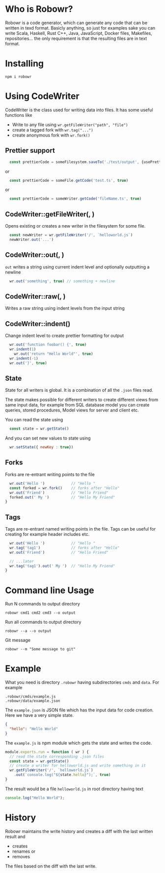 # Who is Robowr?

Robowr is a code generator, which can generate any code that can be written in texd format. Basicly anything, so just for examples sake you can write Scala, Haskell, Rust C++, Java, JavaScript, Docker files, Makefiles, repositories... the only requirement is that the resulting files are in text format.

# Installing 

```
npm i robowr
```

# Using CodeWriter

CodeWriter is the class used for writing data into files. It has some useful functions like

- Write to any file using `wr.getFileWriter("path", "file")`
- create a tagged fork with `wr.tag("...")`
- create anonymous fork with  `wr.fork()`

## Prettier support

```typescript
  const prettierCode = someFilesystem.saveTo('./test/output', {usePrettier:true})
```

or
```typescript
  const prettierCode = someFile.getCode('test.ts', true)
```
or
```typescript
  const prettierCode = someWriter.getCode('fileName.ts', true)
```

## CodeWriter::getFileWriter(<path>, <filename>)

Opens existing or creates a new writer in the filesystem for some file.

```javascript
  const newWriter = wr.getFileWriter('/', `helloworld.js`)
  newWriter.out('...')
```

## CodeWriter::out(<string>, <newline>)

`out` writes a string using current indent level and optionally outputting a newline

```javascript
  wr.out('something', true) // something + newline
```

## CodeWriter::raw(<string>, <newline>)

Writes a raw string using indent levels from the input string

## CodeWriter::indent(<change>)

Change indent level to create prettier formatting for output

```javascript
  wr.out('function foobar() {', true)
  wr.indent(1)
    wr.out('return "Hello World"', true)
  wr.indent(-1)
  wr.out('}', true)
```


## State

State for all writers is global. It is a combination of all the `.json` files read.

The state makes possible for different writers to create different views from same input data, for example from SQL database model you can create queries, stored procedures, Model views for server and client etc.

You can read the state using

```javascript
  const state = wr.getState()
```

And you can set new values to state using

```javascript
  wr.setState({ newKey : true}) 
```


## Forks

Forks are re-entrant writing points to the file 

```javascript
  wr.out('Hello ')            // "Hello "
  const forked = wr.fork()    // forks after "Hello"
  wr.out('Friend')            // "Hello Friend"
  forked.out(' My ')          // "Hello My Friend"
}
```

## Tags

Tags are re-entrant named writing points in the file. Tags can be useful for creating for example
header includes etc.

```javascript
  wr.out('Hello ')            // "Hello "
  wr.tag('tag1')              // forks after "Hello"
  wr.out('Friend')            // "Hello Friend"

  // ...later
  wr.tag('tag1').out(' My ')  // "Hello My Friend"
}
```


# Command line Usage

Run N commands to output directory
```
robowr cmd1 cmd2 cmd3 --o output
```

Run all commands to output directory
```
robowr --a --o output
```
Git message
```
robowr --m "Some message to git"
```

# Example

What you need is directory `.robowr` having subdirectories `cmds` and `data`. For example

```
.robowr/cmds/example.js
.robowr/data/example.json
```

The `example.json` is JSON file which has the input data for code creation. Here we have a very simple state.
```json
{
  "hello": "Hello World"
}
```

The `example.js` is npm module which gets the state and writes the code.
```javascript
module.exports.run = function ( wr ) {
  // read the state corresponding .json files
  const state = wr.getState()
  // create a writer for helloworld.js and write something in it
  wr.getFileWriter('/', `helloworld.js`)
    .out(`console.log("${state.hello}");`, true)
}
```
The result would be a file `helloworld.js` in root directory having text
```javascript
console.log("Hello World");
```

# History

Robowr maintains the write history and creates a diff with the last written result and 

- creates
- renames or
- removes

The files based on the diff with the last write.



